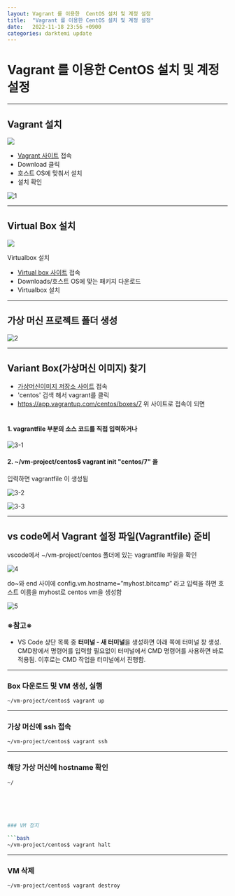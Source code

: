 ```yaml
---
layout: Vagrant 를 이용한  CentOS 설치 및 계정 설정
title:  "Vagrant 를 이용한 CentOS 설치 및 계정 설정"
date:   2022-11-18 23:56 +0900
categories: darktemi update
---
```


# Vagrant 를 이용한 CentOS 설치 및 계정 설정

---
## Vagrant 설치

<img src = "https://upload.wikimedia.org/wikipedia/commons/thumb/8/87/Vagrant.png/150px-Vagrant.png">

- [Vagrant 사이트](https://www.vagrantup.com/) 접속
- Download 클릭
- 호스트 OS에 맞춰서 설치
- 설치 확인

![1][1]

---
## Virtual Box 설치

<img src = "https://upload.wikimedia.org/wikipedia/commons/thumb/d/d5/Virtualbox_logo.png/100px-Virtualbox_logo.png">

Virtualbox 설치

- [Virtual box 사이트](https://www.virtualbox.org/) 접속
- Downloads/호스트 OS에 맞는 패키지 다운로드
- Virtualbox 설치

---
## 가상 머신 프로젝트 폴더 생성

![2][2]

---
## Variant Box(가상머신 이미지) 찾기

- [가상머신이미지 저장소 사이트](https://app.vagrantup.com/) 접속
- 'centos' 검색 해서 vagrant를 클릭
- <https://app.vagrantup.com/centos/boxes/7> 위 사이트로 접속이 되면<br><br>

#### 1. vagrantfile 부분의 소스 코드를 직접 입력하거나<br>

![3-1][3-1]

#### 2. ~/vm-project/centos$ vagrant init "centos/7" 을
입력하면 vagrantfile 이 생성됨

![3-2][3.2]

![3-3][3-3]

---
## vs code에서 Vagrant 설정 파일(Vagrantfile) 준비

vscode에서 ~/vm-project/centos 폴더에 있는
vagrantfile 파일을 확인<br>

![4][4]

do~와 end 사이에
config.vm.hostname=”myhost.bitcamp” 라고 입력을 하면
호스트 이름을 myhost로 centos vm을 생성함

![5][5]


### ※참고※
- VS Code 상단 목록 중 **터미널 - 새 터미널**을 생성하면 아래 쪽에 터미널 창 생성.
CMD창에서 명령어를 입력할 필요없이 터미널에서 CMD 명령어를 사용하면 바로 적용됨.
이후로는 CMD 작업을 터미널에서 진행함.
---
### Box 다운로드 및 VM 생성, 실행

```bash
~/vm-project/centos$ vagrant up
```

---
### 가상 머신에 ssh 접속

```bash
~/vm-project/centos$ vagrant ssh
```

---
### 해당 가상 머신에 hostname 확인

```bash
~/






### VM 정지

```bash
~/vm-project/centos$ vagrant halt
```

---
### VM 삭제

```bash
~/vm-project/centos$ vagrant destroy
```



[1]: https://user-images.githubusercontent.com/115456181/202897786-22b35d71-9761-42c4-b41c-34db40ff2c51.jpg
[2]: https://user-images.githubusercontent.com/115456181/202897791-38f89be6-2509-4109-b7bd-bffed888d682.jpg
[3-1]: https://user-images.githubusercontent.com/115456181/202897792-5d766313-f0ed-4f8a-af81-0b755ac9d5bd.jpg
[3.2]: https://user-images.githubusercontent.com/115456181/202897793-1b277f67-9c72-43b0-a3cc-e2c2446bd162.jpg
[3-3]: https://user-images.githubusercontent.com/115456181/202897794-a105aa7c-954d-4f12-ad02-96443b2dad80.jpg
[4]: https://user-images.githubusercontent.com/115456181/202897795-a5f3d609-4c72-421a-b703-2756d0695274.jpg
[5]: https://user-images.githubusercontent.com/115456181/202897798-bb597f52-73d7-40ea-8c4c-694684095059.jpg